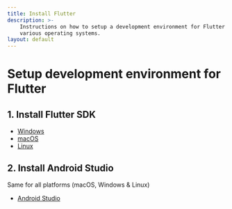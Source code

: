 ```yaml
---
title: Install Flutter
description: >-
    Instructions on how to setup a development environment for Flutter on
    various operating systems.
layout: default
---
```


# Setup development environment for Flutter

## 1. Install Flutter SDK

- [Windows](flutter-windows)
- [macOS](flutter-mac)
- [Linux](flutter-linux)

## 2. Install Android Studio

Same for all platforms (macOS, Windows & Linux)

- [Android Studio](android-studio)